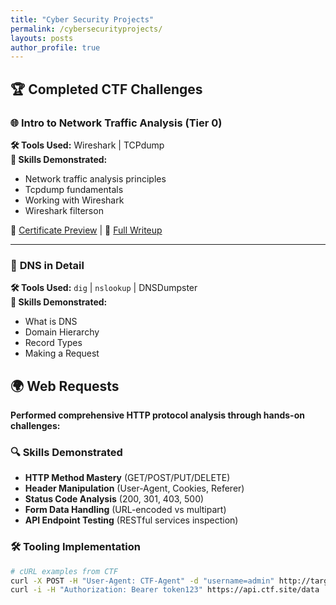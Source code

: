 ```yaml
---
title: "Cyber Security Projects"
permalink: /cybersecurityprojects/
layouts: posts
author_profile: true
---
```


## 🏆 Completed CTF Challenges

### 🌐 **Intro to Network Traffic Analysis (Tier 0)**
**🛠️ Tools Used:** Wireshark | TCPdump  
**📌 Skills Demonstrated:**
- Network traffic analysis principles
- Tcpdump fundamentals
- Working with Wireshark
- Wireshark filterson

📸 [Certificate Preview](#) | 📝 [Full Writeup](#)

---

### 🔎 **DNS in Detail**  
**🛠️ Tools Used:** `dig` | `nslookup` | DNSDumpster  
**📌 Skills Demonstrated:**  
- What is DNS
- Domain Hierarchy
- Record Types
- Making a Request

## 🌍 Web Requests 

**Performed comprehensive HTTP protocol analysis through hands-on challenges:**  

### 🔍 Skills Demonstrated
- **HTTP Method Mastery** (GET/POST/PUT/DELETE)  
- **Header Manipulation** (User-Agent, Cookies, Referer)  
- **Status Code Analysis** (200, 301, 403, 500)  
- **Form Data Handling** (URL-encoded vs multipart)  
- **API Endpoint Testing** (RESTful services inspection)  

### 🛠️ Tooling Implementation
```bash
# cURL examples from CTF
curl -X POST -H "User-Agent: CTF-Agent" -d "username=admin" http://target.site/login
curl -i -H "Authorization: Bearer token123" https://api.ctf.site/data

